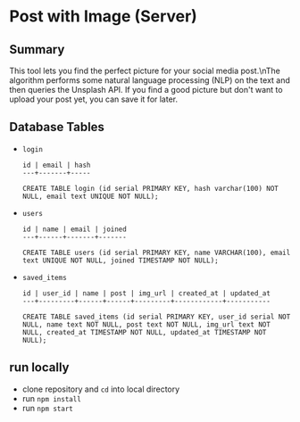 # Post with Image (Server)

## Summary

This tool lets you find the perfect picture for your social media post.\nThe algorithm performs some natural language processing (NLP) on the text and then queries the Unsplash API. If you find a good picture but don't want to upload your post yet, you can save it for later.

## Database Tables

- `login` 
  ```
  id | email | hash
  ---+-------+-----
  
  CREATE TABLE login (id serial PRIMARY KEY, hash varchar(100) NOT NULL, email text UNIQUE NOT NULL);
  ```

- `users`
  ```
  id | name | email | joined
  ---+------+-------+-------
  
  CREATE TABLE users (id serial PRIMARY KEY, name VARCHAR(100), email text UNIQUE NOT NULL, joined TIMESTAMP NOT NULL);
  ```

- `saved_items`
  ```
  id | user_id | name | post | img_url | created_at | updated_at 
  ---+---------+------+------+---------+------------+-----------
  
  CREATE TABLE saved_items (id serial PRIMARY KEY, user_id serial NOT NULL, name text NOT NULL, post text NOT NULL, img_url text NOT NULL, created_at TIMESTAMP NOT NULL, updated_at TIMESTAMP NOT NULL);
  ```

## run locally

- clone repository and `cd` into local directory
- run `npm install`
- run `npm start`

